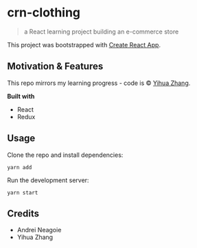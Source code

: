 # crn-clothing
> a React learning project building an e-commerce store

This project was bootstrapped with [Create React App](https://github.com/facebook/create-react-app).

## Motivation & Features

This repo mirrors my learning progress - code is © [Yihua Zhang](https://github.com/ZhangMYihua).

**Built with**  

- React
- Redux

## Usage

Clone the repo and install dependencies:

```
yarn add
```

Run the development server:
```
yarn start
```

## Credits

- Andrei Neagoie
- Yihua Zhang


